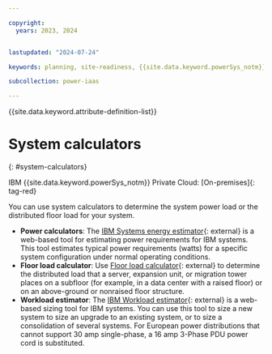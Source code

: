 ```yaml
---

copyright:
  years: 2023, 2024


lastupdated: "2024-07-24"

keywords: planning, site-readiness, {{site.data.keyword.powerSys_notm}} as a service, private cloud, system calculators

subcollection: power-iaas

---
```


{{site.data.keyword.attribute-definition-list}}

# System calculators
{: #system-calculators}

IBM {{site.data.keyword.powerSys_notm}} Private Cloud: [On-premises]{: tag-red}

You can use system calculators to determine the system power load or the distributed floor load for your system.
* **Power calculators**: The [IBM Systems energy estimator](https://see.c8f8f055.public.multi-containers.ibm.com/see/EnergyEstimator){: external} is a web-based tool for estimating power requirements for IBM systems. This tool estimates typical power requirements (watts) for a specific system configuration under normal operating conditions.
* **Floor load calculator**: Use [Floor load calculator](http://www-01.ibm.com/support/knowledgecenter/v1/content/POWER6/iphdl/floorloadcalc.htm){: external} to determine the distributed load that a server, expansion unit, or migration tower places on a subfloor (for example, in a data center with a raised floor) or on an above-ground or nonraised floor structure.
* **Workload estimator**: The [IBM Workload estimator](https://ibm.biz/workload-estimator){: external} is a web-based sizing tool for IBM systems. You can use this tool to size a new system to size an upgrade to an existing system, or to size a consolidation of several systems. For European power distributions that cannot support 30 amp single-phase, a 16 amp 3-Phase PDU power cord is substituted.
